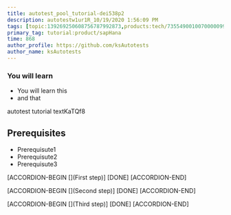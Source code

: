 ```yaml
---
title: autotest_pool_tutorial-dei538p2
description: autotestw1ur1R_10/19/2020 1:56:09 PM
tags: [topic:139269250608756787992873,products:tech/73554900100700000996,tutorial:experience/advanced]
primary_tag: tutorial:product/sapHana
time: 868
author_profile: https://github.com/ksAutotests
author_name: ksAutotests
---
```

### You will learn
- You will learn this
- and that

autotest tutorial textKaTQf8

## Prerequisites
- Prerequisute1
- Prerequisute2
- Prerequisute3

[ACCORDION-BEGIN [](First step)]
[DONE]
[ACCORDION-END]

[ACCORDION-BEGIN [](Second step)]
[DONE]
[ACCORDION-END]

[ACCORDION-BEGIN [](Third step)]
[DONE]
[ACCORDION-END]

